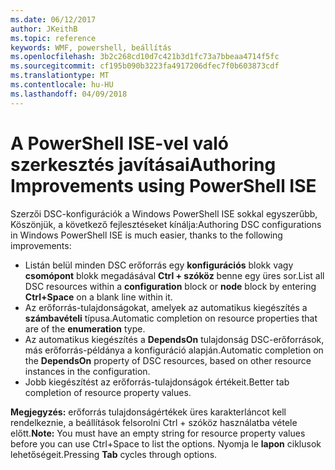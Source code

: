 ```yaml
---
ms.date: 06/12/2017
author: JKeithB
ms.topic: reference
keywords: WMF, powershell, beállítás
ms.openlocfilehash: 3b2c268cd10d7c421b3d1fc73a7bbeaa4714f5fc
ms.sourcegitcommit: cf195b090b3223fa4917206dfec7f0b603873cdf
ms.translationtype: MT
ms.contentlocale: hu-HU
ms.lasthandoff: 04/09/2018
---
```

# <a name="authoring-improvements-using-powershell-ise"></a><span data-ttu-id="9f313-102">A PowerShell ISE-vel való szerkesztés javításai</span><span class="sxs-lookup"><span data-stu-id="9f313-102">Authoring Improvements using PowerShell ISE</span></span>

<span data-ttu-id="9f313-103">Szerzői DSC-konfigurációk a Windows PowerShell ISE sokkal egyszerűbb, Köszönjük, a következő fejlesztéseket kínálja:</span><span class="sxs-lookup"><span data-stu-id="9f313-103">Authoring DSC configurations in Windows PowerShell ISE is much easier, thanks to the following improvements:</span></span>

- <span data-ttu-id="9f313-104">Listán belül minden DSC erőforrás egy **konfigurációs** blokk vagy **csomópont** blokk megadásával **Ctrl + szóköz** benne egy üres sor.</span><span class="sxs-lookup"><span data-stu-id="9f313-104">List all DSC resources within a **configuration** block or **node** block by entering **Ctrl+Space** on a blank line within it.</span></span>
- <span data-ttu-id="9f313-105">Az erőforrás-tulajdonságokat, amelyek az automatikus kiegészítés a **számbavételi** típusa.</span><span class="sxs-lookup"><span data-stu-id="9f313-105">Automatic completion on resource properties that are of the **enumeration** type.</span></span>
- <span data-ttu-id="9f313-106">Az automatikus kiegészítés a **DependsOn** tulajdonság DSC-erőforrások, más erőforrás-példánya a konfiguráció alapján.</span><span class="sxs-lookup"><span data-stu-id="9f313-106">Automatic completion on the **DependsOn** property of DSC resources, based on other resource instances in the configuration.</span></span>
- <span data-ttu-id="9f313-107">Jobb kiegészítést az erőforrás-tulajdonságok értékeit.</span><span class="sxs-lookup"><span data-stu-id="9f313-107">Better tab completion of resource property values.</span></span>

<span data-ttu-id="9f313-108">**Megjegyzés:** erőforrás tulajdonságértékek üres karakterláncot kell rendelkeznie, a beállítások felsorolni Ctrl + szóköz használatba vétele előtt.</span><span class="sxs-lookup"><span data-stu-id="9f313-108">**Note:** You must have an empty string for resource property values before you can use Ctrl+Space to list the options.</span></span> <span data-ttu-id="9f313-109">Nyomja le **lapon** ciklusok lehetőségeit.</span><span class="sxs-lookup"><span data-stu-id="9f313-109">Pressing **Tab** cycles through options.</span></span>
